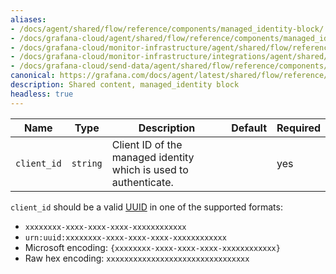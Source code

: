 ```yaml
---
aliases:
- /docs/agent/shared/flow/reference/components/managed_identity-block/
- /docs/grafana-cloud/agent/shared/flow/reference/components/managed_identity-block/
- /docs/grafana-cloud/monitor-infrastructure/agent/shared/flow/reference/components/managed_identity-block/
- /docs/grafana-cloud/monitor-infrastructure/integrations/agent/shared/flow/reference/components/managed_identity-block/
- /docs/grafana-cloud/send-data/agent/shared/flow/reference/components/managed_identity-block/
canonical: https://grafana.com/docs/agent/latest/shared/flow/reference/components/managed_identity-block/
description: Shared content, managed_identity block
headless: true
---
```


Name | Type | Description | Default | Required
---- | ---- | ----------- | ------- | --------
`client_id` | `string` | Client ID of the managed identity which is used to authenticate. | | yes

`client_id` should be a valid [UUID][] in one of the supported formats:
* `xxxxxxxx-xxxx-xxxx-xxxx-xxxxxxxxxxxx`
* `urn:uuid:xxxxxxxx-xxxx-xxxx-xxxx-xxxxxxxxxxxx` 
* Microsoft encoding: `{xxxxxxxx-xxxx-xxxx-xxxx-xxxxxxxxxxxx}`
* Raw hex encoding: `xxxxxxxxxxxxxxxxxxxxxxxxxxxxxxxx`

[UUID]: https://en.wikipedia.org/wiki/Universally_unique_identifier